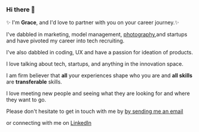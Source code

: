 ### Hi there 👋 

✨ I'm <b>Grace</b>, and I'd love to partner with you on your career journey.✨ </p>
<p>I've dabbled in marketing, model management, <a href="http://www.gracelauphoto.com">photography</a>,and startups and have pivoted my career into tech recruiting.</p>
  <p>I've also dabbled in coding, UX and have a passion for ideation of products. </p>
  <p> I love talking about tech, startups, and anything in the innovation space. </p>
  <p>I am firm believer that <b> all</b> your experiences shape who you are and <b>all skills</b> are <strong>transferable</strong> skills. </p>
<p>I love meeting new people and seeing what they are looking for and where they want to go.</p>

  
<p>Please don't hesitate to get in touch with me by <a href="mailto:grace.lau@sisystems.com">by sending me an email</a> </p>
  <p> or connecting with me on <a href="http://www.linkedin.com/in/gracekylau"> LinkedIn </a>



<!--
**gracelau/gracelau** is a ✨ _special_ ✨ repository because its `README.md` (this file) appears on your GitHub profile.

Here are some ideas to get you started:

- 🔭 I’m currently working on ...
- 🌱 I’m currently learning ...
- 👯 I’m looking to collaborate on ...
- 🤔 I’m looking for help with ...
- 💬 Ask me about ...
- 📫 How to reach me: ...
- 😄 Pronouns: ...
- ⚡ Fun fact: ...
-->
